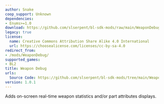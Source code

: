 ```yaml
---
author: Snake
coop_support: Unknown
dependencies:
- Enums>=1.0
download: https://github.com/slserpent/bl-sdk-mods/raw/main/WeaponDebug/WeaponDebug.zip
legacy: true
license:
  name: Creative Commons Attribution Share Alike 4.0 International
  url: https://choosealicense.com/licenses/cc-by-sa-4.0
redirect_from:
- /mods/WeaponDebug/
supported_games:
- BL2
title: Weapon Debug
urls:
  Source Code: https://github.com/slserpent/bl-sdk-mods/tree/main/WeaponDebug/
version: 1.0.1
---
```

Adds on-screen real-time weapon statistics and/or part attributes displays.